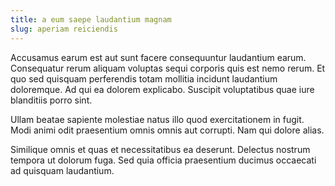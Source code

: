 ```yaml
---
title: a eum saepe laudantium magnam
slug: aperiam reiciendis
---
```


Accusamus earum est aut sunt facere consequuntur laudantium earum. Consequatur rerum aliquam voluptas sequi corporis quis est nemo rerum. Et quo sed quisquam perferendis totam mollitia incidunt laudantium doloremque. Ad qui ea dolorem explicabo. Suscipit voluptatibus quae iure blanditiis porro sint.

Ullam beatae sapiente molestiae natus illo quod exercitationem in fugit. Modi animi odit praesentium omnis omnis aut corrupti. Nam qui dolore alias.

Similique omnis et quas et necessitatibus ea deserunt. Delectus nostrum tempora ut dolorum fuga. Sed quia officia praesentium ducimus occaecati ad quisquam laudantium.
